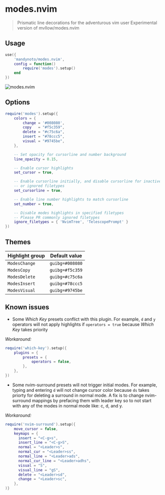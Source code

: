 # modes.nvim

> Prismatic line decorations for the adventurous vim user
> Experimental version of mvllow/modes.nvim

## Usage

```lua
use({
	'mandynoto/modes.nvim',
	config = function()
		require('modes').setup()
	end
})
```

![modes.nvim](https://user-images.githubusercontent.com/1474821/127896095-6da221cf-3327-4eed-82be-ce419bdf647c.gif)

## Options

```lua
require('modes').setup({
	colors = {
		change = '#008080',
		copy   = "#f5c359",
		delete = "#c75c6a",
		insert = "#78ccc5",
		visual = "#9745be",
	},

	-- Set opacity for cursorline and number background
	line_opacity = 0.15,

	-- Enable cursor highlights
	set_cursor = true,

	-- Enable cursorline initially, and disable cursorline for inactive windows
	-- or ignored filetypes
	set_cursorline = true,

	-- Enable line number highlights to match cursorline
	set_number = true,

	-- Disable modes highlights in specified filetypes
	-- Please PR commonly ignored filetypes
	ignore_filetypes = { 'NvimTree', 'TelescopePrompt' }
})
```

## Themes

| Highlight group | Default value   |
| --------------- | --------------- |
| `ModesChange`   | `guibg=#008080` |
| `ModesCopy`     | `guibg=#f5c359` |
| `ModesDelete`   | `guibg=#c75c6a` |
| `ModesInsert`   | `guibg=#78ccc5` |
| `ModesVisual`   | `guibg=#9745be` |

## Known issues

- Some _Which Key_ presets conflict with this plugin. For example, `d` and `y` operators will not apply highlights if `operators = true` because _Which Key_ takes priority

_Workaround:_

```lua
require('which-key').setup({
	plugins = {
		presets = {
			operators = false,
		},
	},
})
```
- Some nvim-surround presets will not trigger initial modes. For example, typing and entering `d` will not change cursor color because `ds` takes priorty for deleting a surround in normal mode. A fix is to change nvim-surround mappings by prefacing them with leader key so to not start with any of the modes in normal mode like: c, d, and y.

_Workaround:_

```lua
require('nvim-surround').setup({
    move_cursor = false,
    keymaps = {
      insert = "<C-g>s",
      insert_line = "<C-g>S",
      normal = "<Leader>s",
      normal_cur = "<Leader>ss",
      normal_line = "<Leader>ads",
      normal_cur_line = "<Leader>adhs",
      visual = "S",
      visual_line = "gS",
      delete = "<Leader>sd",
      change = "<Leader>sc",
    },
)}
```
